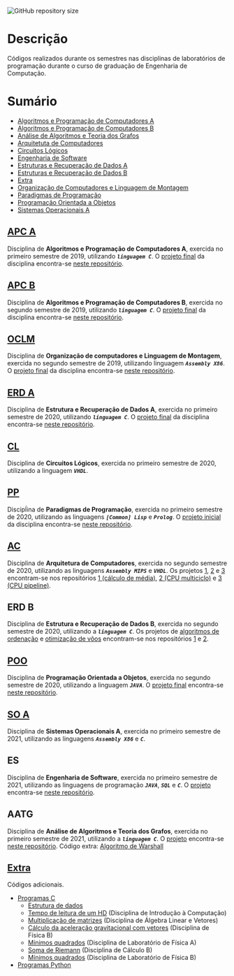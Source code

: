 ![GitHub repository size](https://img.shields.io/github/repo-size/h-ssiqueira/PROGRAMSCOLLEGE?label=Repository%20Size&style=for-the-badge)
# Descrição
Códigos realizados durante os semestres nas disciplinas de laboratórios de programação durante o curso de graduação de Engenharia de Computação.

# Sumário
* [Algoritmos e Programação de Computadores A](#APC-A)
* [Algoritmos e Programação de Computadores B](#APC-B)
* [Análise de Algoritmos e Teoria dos Grafos](#AATG)
* [Arquitetuta de Computadores](#AC)
* [Circuitos Lógicos](#CL)
* [Engenharia de Software](#ES)
* [Estruturas e Recuperação de Dados A](#ERD-A)
* [Estruturas e Recuperação de Dados B](#ERD-B)
* [Extra](#Extra)
* [Organização de Computadores e Linguagem de Montagem](#OCLM)
* [Paradigmas de Programação](#PP)
* [Programação Orientada a Objetos](#POO)
* [Sistemas Operacionais A](#SO-A)

## [APC A](/Exercícios%20APC%20A/)
Disciplina de **Algoritmos e Programação de Computadores A**, exercida no primeiro semestre de 2019, utilizando ***```linguagem C```***. O [projeto final](https://github.com/h-ssiqueira/Anagrama/blob/master/Trabalho%2BFinal%2BAPC%2BA%2B2019.pdf) da disciplina encontra-se [neste repositório](https://github.com/h-ssiqueira/Anagrama).

## [APC B](/Exercícios%20APC%20B/)
Disciplina de **Algoritmos e Programação de Computadores B**, exercida no segundo semestre de 2019, utilizando ***```linguagem C```***. O [projeto final](https://github.com/h-ssiqueira/Blackjack/blob/master/PROJETO_JOGO_21.pdf) da disciplina encontra-se [neste repositório](https://github.com/h-ssiqueira/Blackjack).

## [OCLM](/OCLM/)
Disciplina de **Organização de computadores e Linguagem de Montagem**, exercida no segundo semestre de 2019, utilizando linguagem ***```Assembly X86```***. O [projeto final](https://github.com/h-ssiqueira/Batalha-Naval/blob/master/LOC-Projeto.pdf) da disciplina encontra-se [neste repositório](https://github.com/h-ssiqueira/Batalha-Naval).

## [ERD A](/Estruturas%20A/)
Disciplina de **Estrutura e Recuperação de Dados A**, exercida no primeiro semestre de 2020, utilizando ***```linguagem C```***. O [projeto final](https://github.com/h-ssiqueira/Quarentena-Cachorro-Quente/blob/master/erd_projeto.pdf) da disciplina encontra-se [neste repositório](https://github.com/h-ssiqueira/Quarentena-Cachorro-Quente).

## [CL](/Circuitos%20lógicos/)
Disciplina de **Circuitos Lógicos**, exercida no primeiro semestre de 2020, utilizando a linguagem ***```VHDL```***.

## [PP](/Paradigmas/)
Discipĺina de **Paradigmas de Programação**, exercida no primeiro semestre de 2020, utilizando as linguagens ***```[Common] Lisp```*** e ***```Prolog```***. O [projeto inicial](https://github.com/h-ssiqueira/Sistema-de-matricula/blob/master/Lab01-Projeto_em_C-1.pdf) da disciplina encontra-se [neste repositório](https://github.com/h-ssiqueira/Sistema-de-matricula).

## [AC](/Arquitetura/)
Disciplina de **Arquitetura de Computadores**, exercida no segundo semestre de 2020, utilizando as linguagens ***```Assembly MIPS```*** e ***```VHDL```***. Os projetos [1](https://github.com/h-ssiqueira/Projeto1Arquitetura/blob/master/AC-Projeto01.pdf), [2](https://github.com/h-ssiqueira/CPU-multicycle/blob/main/PDFs/AC-Projeto2.pdf) e [3](https://github.com/h-ssiqueira/CPU-Pipeline/blob/main/PDFs/AC-Projeto3.pdf) encontram-se nos repositórios [1 (cálculo de média)](https://github.com/h-ssiqueira/Projeto1Arquitetura), [2 (CPU multiciclo)](https://github.com/h-ssiqueira/CPU-multicycle) e [3 (CPU pipeline)](https://github.com/h-ssiqueira/CPU-Pipeline).

## ERD B
Disciplina de **Estrutura e Recuperação de Dados B**, exercida no segundo semestre de 2020, utilizando a ***```linguagem C```***. Os projetos de [algoritmos de ordenação](https://github.com/h-ssiqueira/Projeto-Estruturas-de-Dados-B) e [otimização de vôos](https://github.com/h-ssiqueira/Otimizacao_de_voos/blob/master/ERDB-Projeto2.pdf) encontram-se nos repositórios [1](https://github.com/h-ssiqueira/Projeto-Estruturas-de-Dados-B/blob/master/ERDB-Projeto1.pdf) e [2](https://github.com/h-ssiqueira/Otimizacao_de_voos).

## [POO](/POO/)
Disciplina de **Programação Orientada a Objetos**, exercida no segundo semestre de 2020, utilizando a linguagem ***```JAVA```***. O [projeto final](https://github.com/h-ssiqueira/Gerenciamento-de-Matricula-/blob/master/Projeto_POO.pdf) encontra-se [neste repositório](https://github.com/h-ssiqueira/Gerenciamento-de-Matricula-).

## [SO A](/SO%20A/)
Disciplina de **Sistemas Operacionais A**, exercida no primeiro semestre de 2021, utilizando as linguagens ***```Assembly X86```*** e ***```C```***.

## ES
Disciplina de **Engenharia de Software**, exercida no primeiro semestre de 2021, utilizando as linguagens de programação ***```JAVA```***, ***```SQL```*** e ***```C```***. O [projeto](https://github.com/h-ssiqueira/Academia_Cobra_Kai/blob/main/PROJETO.pdf) encontra-se [neste repositório](https://github.com/h-ssiqueira/Academia_Cobra_Kai).

## AATG
Disciplina de **Análise de Algoritmos e Teoria dos Grafos**, exercida no primeiro semestre de 2021, utilizando a ***```linguagem C```***. O [projeto](https://github.com/h-ssiqueira/Rotas_de_viagem/blob/master/) encontra-se [neste repositório](https://github.com/h-ssiqueira/Rotas_de_viagem). Código extra: [Algoritmo de Warshall](/extra/Programs-C/Data%20Structures/warshall.c)

## [Extra](/extra/)
Códigos adicionais.
* [Programas C](/extra/Programs-C/)
	* [Estrutura de dados](/extra/Programs-C/Data%20Structures/)
	* [Tempo de leitura de um HD](/extra/Programs-C/Tempo%20de%20leitura%20HD.c) (Disciplina de Introdução à Computação)
	* [Multiplicação de matrizes](/extra/Programs-C/Multiplicação%20de%20matrizes.c) (Disciplina de Álgebra Linear e Vetores)
	* [Cálculo da aceleração gravitacional com vetores](/extra/Programs-C/Cálculo%20aceleração%20gravitacional%20com%20vetores,c) (Disciplina de Física B)
	* [Mínimos quadrados](/extra/Programs-C/mínimos%20Quadrados.c) (Disciplina de Laboratório de Física A)
	* [Soma de Riemann](/extra/Programs-C/Soma%20de%20Riemann.c) (Disciplina de Cálculo B)
	* [Mínimos quadrados](/extra/Programs-C/mínimos%20Quadrados%20simplificado.c) (Disciplina de Laboratório de Física B)
* [Programas Python](/extra/Programs-Python/)
